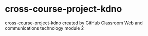 # cross-course-project-kdno
cross-course-project-kdno created by GitHub Classroom
Web and communications technology module 2
